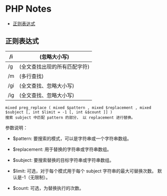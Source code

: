 # PHP Notes

<!-- vim-markdown-toc Redcarpet -->

* [正则表达式](#正则表达式)

<!-- vim-markdown-toc -->

## 正则表达式

| /i  | (忽略大小写)                 |
|-----|------------------------------|
| /g  | (全文查找出现的所有匹配字符) |
| /m  | (多行查找)                   |
| /gi | (全文查找、忽略大小写)       |
| /ig | (全文查找、忽略大小写)       |

```
mixed preg_replace ( mixed $pattern , mixed $replacement , mixed $subject [, int $limit = -1 [, int &$count ]] )
搜索 subject 中匹配 pattern 的部分， 以 replacement 进行替换。
```

参数说明：

- $pattern: 要搜索的模式，可以是字符串或一个字符串数组。

- $replacement: 用于替换的字符串或字符串数组。

- $subject: 要搜索替换的目标字符串或字符串数组。

- $limit: 可选，对于每个模式用于每个 subject 字符串的最大可替换次数。 默认是-1（无限制）。

- $count: 可选，为替换执行的次数。

